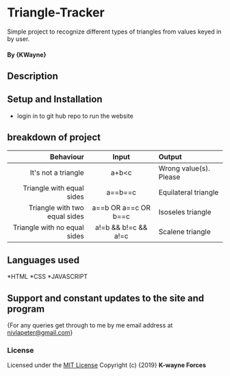 # Triangle-Tracker
Simple project to recognize different types of triangles from values keyed in by user.
#### By **{KWayne}**
## Description
## Setup and Installation
* login in to git hub repo to run the website

## breakdown of project
|Behaviour                    |  Input              | Output                |
|----------------------------:|:-------------------:|:----------------------|
|It's not a triangle          |a+b<c                | Wrong value(s). Please 
|Triangle with equal sides    |a==b==c              | Equilateral triangle|
|Triangle with two equal sides| a==b OR a==c OR b==c| Isoseles triangle     |
|Triangle with no equal sides | a!=b && b!=c && a!=c| Scalene triangle      |



## Languages used
*HTML
*CSS
*JAVASCRIPT
## Support and constant updates to the site and program
{For any queries get through to me by me email address at nivlapeter@gmail.com}
### License
Licensed under the [MIT License](LICENSE)
Copyright (c) {2019} 
**K-wayne Forces**
